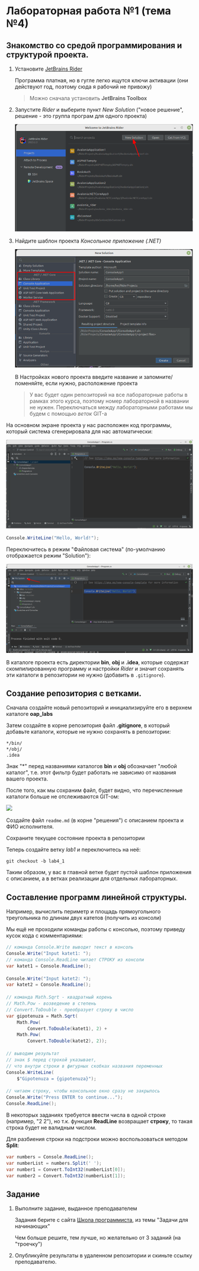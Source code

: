 # Лабораторная работа №1 (тема №4)

## Знакомство со средой программирования и структурой проекта. 

1. Установите [JetBrains Rider](https://www.jetbrains.com/ru-ru/rider/)

    Программа платная, но в гугле легко ищутся ключи активации (они действуют год, поэтому сюда я рабочий не привожу)

    > Можно сначала установить **JetBrains Toolbox**

1. Запустите *Rider* и выберите пункт *New Solution* ("новое решение", решение - это группа програм для одного проекта)

    ![](../img/rider02.png)

1. Найдите шаблон проекта *Консольное приложение (.NET)*

    ![](../img/rider03.png)

    В Настройках нового проекта введите название и запомните/поменяйте, если нужно, расположение проекта

    >У вас будет один репозиторий на все лабораторные работы в рамках этого курса, поэтому номер лабораторной в названии не нужен. Переключаться между лабораторными работами мы будем с помощью *веток* GIT-а

На основном экране проекта у нас расположен код программы, который система сгенерировала для нас автоматически:

![](../img/rider01.png)

```cs
Console.WriteLine("Hello, World!");
```

Переключитесь в режим "Файловая система" (по-умолчанию отображается режим "Solution"):

![](../img/rider04.png)

В каталоге проекта есть директории **bin**, **obj** и **.idea**, которые содержат скомпилированную программу и настройки *Rider* и значит сохранять эти каталоги в репозитории не нужно (добавить в `.gitignore`).

## Создание репозитория с ветками. 

Сначала создайте новый репозиторий и инициализируйте его в верхнем каталоге **oap_labs**

Затем создайте в корне репозитория файл **.gitignore**, в который добавьте каталоги, которые не нужно сохранять в репозитории:

```
*/bin/
*/obj/
.idea
```

Знак "*" перед названиями каталогов **bin** и **obj** обозначает "любой каталог", т.е. этот фильтр будет работать не зависимо от названия вашего проекта.

После того, как мы сохраним файл, будет видно, что перечисленные каталоги больше не отслеживаются GIT-ом:

![](../img/04017.png)

Создайте файл `readme.md` (в корне "решения") с описанием проекта и ФИО исполнителя.

Сохраните текущее состояние проекта в репозитории

Теперь создайте ветку *lab1* и переключитесь на неё:

```
git checkout -b lab4_1
```

Таким образом, у вас в главной ветке будет пустой шаблон приложения с описанием, а в ветках реализации для отдельных лабораторных.

## Составление программ линейной структуры.

Например, вычислить периметр и площадь прямоугольного треугольника по длинам двух катетов (получить из консоли)

Мы ещё не проходили команды работы с консолью, поэтому приведу кусок кода с комментариями:

```cs
// команда Console.Write выводит текст в консоль
Console.Write("Input katet1: ");
// команда Console.ReadLine читает СТРОКУ из консоли
var katet1 = Console.ReadLine();

Console.Write("Input katet2: ");
var katet2 = Console.ReadLine();

// команда Math.Sqrt - квадратный корень
// Math.Pow - возведение в степень
// Convert.ToDouble - преобразует строку в число
var gipotenuza = Math.Sqrt(
    Math.Pow(
        Convert.ToDouble(katet1), 2) + 
    Math.Pow(
        Convert.ToDouble(katet2), 2));

// выводим результат
// знак $ перед строкой указывает, 
// что внутри строки в фигурных скобках названия переменных
Console.WriteLine(
    $"Gipotenuza = {gipotenuza}");

// читаем строку, чтобы консольное окно сразу не закрылось
Console.Write("Press ENTER to continue...");
Console.ReadLine();
```

В некоторых заданиях требуется ввести числа в одной строке (например, "2 2"), но т.к. функция **ReadLine** возвращает **строку**, то такая строка будет не валидным числом.

Для разбиения строки на подстроки можно воспользоваться методом **Split**:

```cs
var numbers = Console.ReadLine();
var numberList = numbers.Split(' ');
var number1 = Convert.ToInt32(numberList[0]);
var number2 = Convert.ToInt32(numberList[1]);
```

## Задание

1. Выполните задание, выданное преподавателем

    Задания берите с сайта [Школа программиста](https://acmp.ru/index.asp?main=tasks), из темы "Задачи для начинающих" 

    Чем больше решите, тем лучше, но желательно от 3 заданий (на "троечку")

1. Опубликуйте результаты в удаленном репозитории и скиньте ссылку преподавателю.
